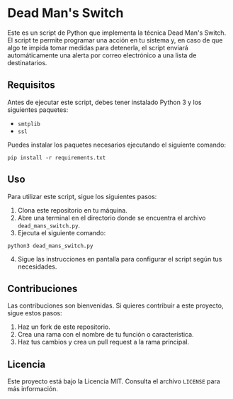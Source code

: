 # Dead Man's Switch

Este es un script de Python que implementa la técnica Dead Man's Switch. El script te permite programar una acción en tu sistema y, en caso de que algo te impida tomar medidas para detenerla, el script enviará automáticamente una alerta por correo electrónico a una lista de destinatarios.

## Requisitos

Antes de ejecutar este script, debes tener instalado Python 3 y los siguientes paquetes:

- `smtplib`
- `ssl`

Puedes instalar los paquetes necesarios ejecutando el siguiente comando:



``` pip install -r requirements.txt ```





## Uso

Para utilizar este script, sigue los siguientes pasos:

1. Clona este repositorio en tu máquina.
2. Abre una terminal en el directorio donde se encuentra el archivo `dead_mans_switch.py`.
3. Ejecuta el siguiente comando:



``` python3 dead_mans_switch.py ```




4. Sigue las instrucciones en pantalla para configurar el script según tus necesidades.

## Contribuciones

Las contribuciones son bienvenidas. Si quieres contribuir a este proyecto, sigue estos pasos:

1. Haz un fork de este repositorio.
2. Crea una rama con el nombre de tu función o característica.
3. Haz tus cambios y crea un pull request a la rama principal.

## Licencia

Este proyecto está bajo la Licencia MIT. Consulta el archivo `LICENSE` para más información.
